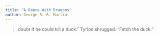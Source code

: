 ```yaml
---
title: "A Dance With Dragons"
author: George R. R. Martin
---
```


> doubt if he could kill a duck.” Tyrion shrugged. “Fetch the duck.”



